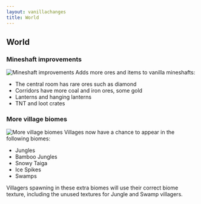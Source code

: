 ```yaml
---
layout: vanillachanges
title: World
---
```


## World

### Mineshaft improvements
![Mineshaft improvements]()
Adds more ores and items to vanilla mineshafts:
* The central room has rare ores such as diamond
* Corridors have more coal and iron ores, some gold
* Lanterns and hanging lanterns
* TNT and loot crates

### More village biomes
![More village biomes](https://i.postimg.cc/4Nmz5n89/More-village-biomes.png)
Villages now have a chance to appear in the following biomes:
* Jungles
* Bamboo Jungles
* Snowy Taiga
* Ice Spikes
* Swamps

Villagers spawning in these extra biomes will use their correct biome texture, including the unused textures for Jungle and Swamp villagers.